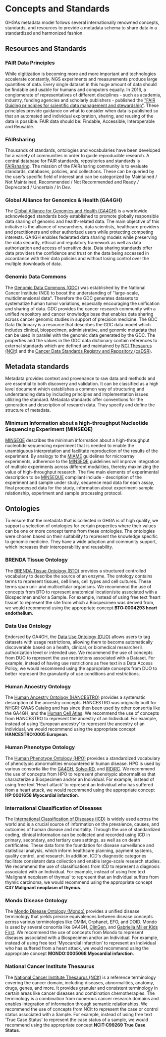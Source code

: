 # **Concepts and Standards**
GHGAs metadata model follows several internationally renowned concepts, standards, and resources to provide a metadata schema to share data in a standardized and harmonized fashion.

## **Resources and Standards**

### **FAIR Data Principles**
While digitization is becoming more and more important and technologies accelerate constantly, NGS experiments and measurements produce large quantities of data. Every single dataset in this huge amount of data should be findable and usable for humans and computers equally. In 2016, a conglomerate of representatives of different disciplines - such as academia, industry, funding agencies and scholarly publishers - published the ["FAIR Guiding principles for scientific data management and stewardship"](https://doi.org/10.1038/sdata.2016.18). These principles provide guidance on what to consider when data is published so that an automated and individual exploration, sharing, and reusing of the data is possible. FAIR data should be:  Findable, Accessible, Interoperable and Reusable.

### **FAIRsharing**
Thousands of standards, ontologies and vocabularies have been developed for a variety of communities in order to guide reproducible research. A central database for FAIR standards, repositories and standards is [FAIRsharing](https://fairsharing.org). The mission of the FAIRsharing community is to evaluate standards, databases, policies, and collections. These can be queried by the user’s specific field of interest and can be categorized by Maintained / Not Maintained, Recommended / Not Recommended and Ready / Deprecated / Uncertain / In Dev.

### **Global Alliance for Genomics & Health (GA4GH)**
The [Global Alliance for Genomics and Health (GA4GH)](https://www.ga4gh.org/) is a worldwide acknowledged standards body established to promote globally responsible data sharing of genomic and health-related data. The main objective of this initiative is the alliance of researchers, data scientists, healthcare providers and practitioners and other authorized users while protecting competing interests. GA4GH enables federated data sharing models while preserving the data security, ethical and regulatory framework as well as data authorization and access of sensitive data. Data sharing standards offer data providers the confidence and trust on the data being accessed in accordance with their data policies and without losing control over the multiple downloads of data.

### **Genomic Data Commons**
The [Genomic Data Commons (GDC)](https://datacommons.cancer.gov/repository/genomic-data-commons) was established by the National Cancer Institute (NCI) to boost the understanding of "large-scale, multidimensional data". Therefore the GDC generates datasets to systematize human tumor variations, especially encouraging the unification and sharing of data.  GDC provides the cancer research community with a unified repository and cancer knowledge base that enables data sharing across cancer genomic studies in support of precision medicine. The GDC Data Dictionary is a resource that describes the GDC data model which includes clinical, biospecimen, administrative, and genomic metadata that can be used in parallel with the genomic data generated by the GDC.
The properties and the values in the GDC data dictionary contain references to external standards which are defined and maintained by [NCI Thesaurus (NCIt)](https://ncithesaurus.nci.nih.gov/ncitbrowser/) and the [Cancer Data Standards Registry and Repository (caDSR)](https://datascience.cancer.gov/resources/metadata).

## **Metadata standards**
Metadata provides context and provenance to raw data and methods and are essential to both discovery and validation. It can be classified as a high level document which establishes a common way of structuring and understanding data by including principles and implementation issues utilizing the standard. Metadata standards offer conventions for the generation and description of research data. They specify and define the structure of metadata.

### **Minimum Information about a high-throughput Nucleotide Sequencing Experiment (MINSEQE)**
[MINSEQE](https://fairsharing.org/FAIRsharing.a55z32) describes the minimum information about a high-throughput nucleotide sequencing experiment that is needed to enable the unambiguous interpretation and facilitate reproduction of the results of the experiment. By analogy to the [MIAME](https://fairsharing.org/FAIRsharing.32b10v) guidelines for microarray experiments, adherence to the [MINSEQE](https://fairsharing.org/FAIRsharing.a55z32) guidelines will improve integration of multiple experiments across different modalities, thereby maximizing the value of high-throughput research. The five main elements of experimental description to be [MINSEQUE](https://fairsharing.org/FAIRsharing.a55z32) compliant include - description of the experiment and sample under study, sequence read data for each assay, final processed data for the study, information about experiment-sample relationship, experiment and sample processing protocol.

## **Ontologies**

To ensure that the metadata that is collected in GHGA is of high quality, we support a selection of ontologies for certain properties where their values can be one or more concept terms from these ontologies. The ontologies were chosen based on their suitability to represent the knowledge specific to genomic medicine. They have a wide adoption and community support, which increases their interoperability and reusability.

### **BRENDA Tissue Ontology**
The [BRENDA Tissue Ontology (BTO)](https://obofoundry.org/ontology/bto.html ) provides a structured controlled vocabulary to describe the source of an enzyme. The ontology contains terms to represent tissues, cell lines, cell types and cell cultures. These terms span uni- and multicellular organisms. We recommend the use of concepts from BTO to represent anatomical location/site associated with a Biospecimen and/or a Sample. For example, instead of using free text ‘heart tissue’ to represent the site from which a Biospecimen was derived from, we would recommend using the appropriate concept **BTO:0004293 heart endothelium**.

### **Data Use Ontology**
Endorsed by GA4GH, the [Data Use Ontology (DUO)](https://obofoundry.org/ontology/duo.html) allows users to tag datasets with usage restrictions, allowing them to become automatically discoverable based on a health, clinical, or biomedical researcher’s authorization level or intended use. We recommend the use of concepts from DUO to represent the use restrictions associated with a Dataset. For example, instead of having use restrictions as free text in a Data Access Policy, we would recommend using the appropriate concepts from DUO to better represent the granularity of use conditions and restrictions.

### **Human Ancestry Ontology**
The [Human Ancestry Ontology (HANCESTRO)](https://obofoundry.org/ontology/hancestro) provides a systematic description of the ancestry concepts. HANCESTRO was originally built for NHGRI-GWAS Catalog and has since then been used by other consortia like the GA4GH, and the [Human Cell Atlas](https://www.humancellatlas.org). We recommend the use of concepts from HANCESTRO to represent the ancestry of an Individual. For example, instead of using ‘European ancestry’ to represent the ancestry of an Individual, we would recommend using the appropriate concept **HANCESTRO:0005 European**.

### **Human Phenotype Ontology**
The [Human Phenotype Ontology (HPO)](https://obofoundry.org/ontology/hp) provides a standardized vocabulary of phenotypic abnormalities encountered in human disease. HPO is used by various consortia like the [GA4GH](https://www.ga4gh.org), [Solve-RD](https://solve-rd.eu), and [IRDiRC](https://irdirc.org). We recommend the use of concepts from HPO to represent phenotypic abnormalities that characterize a Biospecimen and/or an Individual. For example, instead of using free text ‘Heart attack’ to represent an Individual who has suffered from a heart attack, we would recommend using the appropriate concept **HP:0001658 Myocardial infarction**.

### **International Classification of Diseases**
The [International Classification of Diseases (ICD)](https://www.who.int/classifications/classification-of-diseases) is widely used across the world and is a crucial source of information on the prevalence, causes, and outcomes of human disease and mortality. Through the use of standardized coding, clinical information can be collected and recorded using ICD in primary, secondary, and tertiary care settings, as well as on death certificates. These data form the foundation for disease surveillance and statistical analysis, which inform healthcare planning, payment systems, quality control, and research. In addition, ICD's diagnostic categories facilitate consistent data collection and enable large-scale research studies. We recommend the use of classifications from ICD to represent a diagnosis associated with an Individual. For example, instead of using free text ‘Malignant neoplasm of thymus’ to represent that an Individual suffers from thymic carcinoma, we would recommend using the appropriate concept **C37 Malignant neoplasm of thymus**.

### **Mondo Disease Ontology**
The [Mondo Disease Ontology (Mondo)](https://obofoundry.org/ontology/mondo) provides a unified disease terminology that yields precise equivalences between disease concepts across various terminologies like OMIM, Orphanet, EFO, and DOID. Mondo is used by several consortia like GA4GH, [ClinGen](https://clinicalgenome.org), and [Gabriella Miller Kids First](https://kidsfirstdrc.org). We recommend the use of concepts from Mondo to represent diseases associated with a Biospecimen and/or an Individual. For example, instead of using free text ‘Myocardial infarction’ to represent an Individual who has suffered from a heart attack, we would recommend using the appropriate concept **MONDO:0005068 Myocardial infarction**.

### **National Cancer Institute Thesaurus**
The [National Cancer Institute Thesaurus (NCIt)](https://obofoundry.org/ontology/ncit.html ) is a reference terminology covering the cancer domain, including diseases, abnormalities, anatomy, drugs, genes, and more. It provides granular and consistent terminology in certain areas like cancer diseases and combination chemotherapies. The terminology is a combination from numerous cancer research domains and enables integration of information through semantic relationships. We recommend the use of concepts from NCIt to represent the case or control status associated with a Sample. For example, instead of using free text ‘True Case Status’ to represent the case status of a sample, we would recommend using the appropriate concept **NCIT:C99269 True Case Status**.
